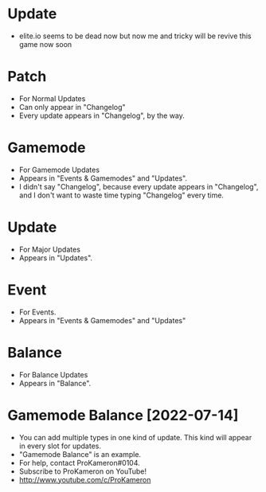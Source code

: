# Update

- elite.io seems to be dead now but now me and tricky will be revive this game now soon

# Patch
- For Normal Updates
- Can only appear in "Changelog"
- Every update appears in "Changelog", by the way.
# Gamemode
- For Gamemode Updates
- Appears in "Events & Gamemodes" and "Updates".
- I didn't say "Changelog", because every update appears in "Changelog", and I don't want to waste time typing "Changelog" every time.
# Update
- For Major Updates
- Appears in "Updates".
# Event
- For Events.
- Appears in "Events & Gamemodes" and "Updates"
# Balance
- For Balance Updates
- Appears in "Balance".
# Gamemode Balance [2022-07-14]
- You can add multiple types in one kind of update. This kind will appear in every slot for updates.
- "Gamemode Balance" is an example.
- For help, contact ProKameron#0104.
- Subscribe to ProKameron on YouTube!
- http://www.youtube.com/c/ProKameron
